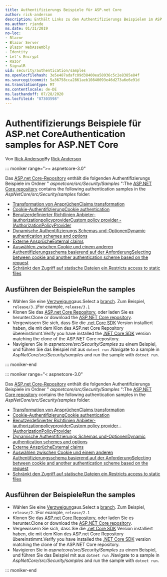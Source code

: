 ```yaml
---
title: Authentifizierungs Beispiele für ASP.net Core
author: rick-anderson
description: Enthält Links zu den Authentifizierungs Beispielen im ASP.net Core Repository.
ms.author: riande
ms.date: 01/31/2019
no-loc:
- Blazor
- Blazor Server
- Blazor WebAssembly
- Identity
- Let's Encrypt
- Razor
- SignalR
uid: security/authentication/samples
ms.openlocfilehash: 3e5e487adafc09d38400ea58936c5c2e8385e84f
ms.sourcegitcommit: 5a36758cca2861aeb10840093e46d273a6e6e91d
ms.translationtype: MT
ms.contentlocale: de-DE
ms.lasthandoff: 07/28/2020
ms.locfileid: "87303598"
---
```

# <a name="authentication-samples-for-aspnet-core"></a><span data-ttu-id="49ee6-103">Authentifizierungs Beispiele für ASP.net Core</span><span class="sxs-lookup"><span data-stu-id="49ee6-103">Authentication samples for ASP.NET Core</span></span>

<span data-ttu-id="49ee6-104">Von [Rick Anderson](https://twitter.com/RickAndMSFT)</span><span class="sxs-lookup"><span data-stu-id="49ee6-104">By [Rick Anderson](https://twitter.com/RickAndMSFT)</span></span>

::: moniker range=">= aspnetcore-3.0"

<span data-ttu-id="49ee6-105">Das [ASP.net Core-Repository](https://github.com/dotnet/AspNetCore) enthält die folgenden Authentifizierungs Beispiele im Ordner " *aspnetcore/src/Security/Samples* ":</span><span class="sxs-lookup"><span data-stu-id="49ee6-105">The [ASP.NET Core repository](https://github.com/dotnet/AspNetCore) contains the following authentication samples in the *AspNetCore/src/Security/samples* folder:</span></span>

* [<span data-ttu-id="49ee6-106">Transformation von Ansprüchen</span><span class="sxs-lookup"><span data-stu-id="49ee6-106">Claims transformation</span></span>](https://github.com/dotnet/AspNetCore/tree/release/3.1/src/Security/samples/ClaimsTransformation)
* [<span data-ttu-id="49ee6-107">Cookie-Authentifizierung</span><span class="sxs-lookup"><span data-stu-id="49ee6-107">Cookie authentication</span></span>](https://github.com/dotnet/AspNetCore/tree/release/3.1/src/Security/samples/Cookies)
* [<span data-ttu-id="49ee6-108">Benutzerdefinierter Richtlinien Anbieter-iauthorizationpolicyprovider</span><span class="sxs-lookup"><span data-stu-id="49ee6-108">Custom policy provider - IAuthorizationPolicyProvider</span></span>](https://github.com/dotnet/AspNetCore/tree/release/3.1/src/Security/samples/CustomPolicyProvider)
* [<span data-ttu-id="49ee6-109">Dynamische Authentifizierungs Schemas und-Optionen</span><span class="sxs-lookup"><span data-stu-id="49ee6-109">Dynamic authentication schemes and options</span></span>](https://github.com/dotnet/AspNetCore/tree/release/3.1/src/Security/samples/DynamicSchemes)
* <span data-ttu-id="49ee6-110">[Externe Ansprüche](https://github.com/dotnet/AspNetCore/tree/release/3.1/src/Security/samples/Identity.ExternalClaims)</span><span class="sxs-lookup"><span data-stu-id="49ee6-110">[External claims](https://github.com/dotnet/AspNetCore/tree/release/3.1/src/Security/samples/Identity.ExternalClaims)</span></span>
* [<span data-ttu-id="49ee6-111">Auswählen zwischen Cookie und einem anderen Authentifizierungsschema basierend auf der Anforderung</span><span class="sxs-lookup"><span data-stu-id="49ee6-111">Selecting between cookie and another authentication scheme based on the request</span></span>](https://github.com/dotnet/AspNetCore/tree/release/3.1/src/Security/samples/PathSchemeSelection)
* [<span data-ttu-id="49ee6-112">Schränkt den Zugriff auf statische Dateien ein.</span><span class="sxs-lookup"><span data-stu-id="49ee6-112">Restricts access to static files</span></span>](https://github.com/dotnet/AspNetCore/tree/release/3.1/src/Security/samples/StaticFilesAuth)

## <a name="run-the-samples"></a><span data-ttu-id="49ee6-113">Ausführen der Beispiele</span><span class="sxs-lookup"><span data-stu-id="49ee6-113">Run the samples</span></span>

* <span data-ttu-id="49ee6-114">Wählen Sie eine [Verzweigung](https://github.com/dotnet/AspNetCore)aus.</span><span class="sxs-lookup"><span data-stu-id="49ee6-114">Select a [branch](https://github.com/dotnet/AspNetCore).</span></span> <span data-ttu-id="49ee6-115">Zum Beispiel, `release/3.1`</span><span class="sxs-lookup"><span data-stu-id="49ee6-115">For example, `release/3.1`</span></span>
* <span data-ttu-id="49ee6-116">Klonen Sie das [ASP.net Core Repository](https://github.com/dotnet/AspNetCore), oder laden Sie es herunter.</span><span class="sxs-lookup"><span data-stu-id="49ee6-116">Clone or download the [ASP.NET Core repository](https://github.com/dotnet/AspNetCore).</span></span>
* <span data-ttu-id="49ee6-117">Vergewissern Sie sich, dass Sie die [.net Core SDK](https://dotnet.microsoft.com/download/dotnet-core) Version installiert haben, die mit dem Klon des ASP.net Core Repository übereinstimmt.</span><span class="sxs-lookup"><span data-stu-id="49ee6-117">Verify you have installed the [.NET Core SDK](https://dotnet.microsoft.com/download/dotnet-core) version matching the clone of the ASP.NET Core repository.</span></span>
* <span data-ttu-id="49ee6-118">Navigieren Sie in *aspnetcore/src/Security/Samples* zu einem Beispiel, und führen Sie das Beispiel mit aus `dotnet run` .</span><span class="sxs-lookup"><span data-stu-id="49ee6-118">Navigate to a sample in *AspNetCore/src/Security/samples* and run the sample with `dotnet run`.</span></span>

::: moniker-end

::: moniker range="< aspnetcore-3.0"

<span data-ttu-id="49ee6-119">Das [ASP.net Core-Repository](https://github.com/dotnet/AspNetCore) enthält die folgenden Authentifizierungs Beispiele im Ordner " *aspnetcore/src/Security/Samples* ":</span><span class="sxs-lookup"><span data-stu-id="49ee6-119">The [ASP.NET Core repository](https://github.com/dotnet/AspNetCore) contains the following authentication samples in the *AspNetCore/src/Security/samples* folder:</span></span>

* [<span data-ttu-id="49ee6-120">Transformation von Ansprüchen</span><span class="sxs-lookup"><span data-stu-id="49ee6-120">Claims transformation</span></span>](https://github.com/dotnet/AspNetCore/tree/release/2.1/src/Security/samples/ClaimsTransformation)
* [<span data-ttu-id="49ee6-121">Cookie-Authentifizierung</span><span class="sxs-lookup"><span data-stu-id="49ee6-121">Cookie authentication</span></span>](https://github.com/dotnet/AspNetCore/tree/release/2.1/src/Security/samples/Cookies)
* [<span data-ttu-id="49ee6-122">Benutzerdefinierter Richtlinien Anbieter-iauthorizationpolicyprovider</span><span class="sxs-lookup"><span data-stu-id="49ee6-122">Custom policy provider - IAuthorizationPolicyProvider</span></span>](https://github.com/dotnet/AspNetCore/tree/2.1.3/src/Security/samples/CustomPolicyProvider)
* [<span data-ttu-id="49ee6-123">Dynamische Authentifizierungs Schemas und-Optionen</span><span class="sxs-lookup"><span data-stu-id="49ee6-123">Dynamic authentication schemes and options</span></span>](https://github.com/dotnet/AspNetCore/tree/release/2.1/src/Security/samples/DynamicSchemes)
* <span data-ttu-id="49ee6-124">[Externe Ansprüche](https://github.com/dotnet/AspNetCore/tree/release/2.1/src/Security/samples/Identity.ExternalClaims)</span><span class="sxs-lookup"><span data-stu-id="49ee6-124">[External claims](https://github.com/dotnet/AspNetCore/tree/release/2.1/src/Security/samples/Identity.ExternalClaims)</span></span>
* [<span data-ttu-id="49ee6-125">Auswählen zwischen Cookie und einem anderen Authentifizierungsschema basierend auf der Anforderung</span><span class="sxs-lookup"><span data-stu-id="49ee6-125">Selecting between cookie and another authentication scheme based on the request</span></span>](https://github.com/dotnet/AspNetCore/tree/release/2.1/src/Security/samples/PathSchemeSelection)
* [<span data-ttu-id="49ee6-126">Schränkt den Zugriff auf statische Dateien ein.</span><span class="sxs-lookup"><span data-stu-id="49ee6-126">Restricts access to static files</span></span>](https://github.com/dotnet/AspNetCore/tree/2.1.3/src/Security/samples/StaticFilesAuth)

## <a name="run-the-samples"></a><span data-ttu-id="49ee6-127">Ausführen der Beispiele</span><span class="sxs-lookup"><span data-stu-id="49ee6-127">Run the samples</span></span>

* <span data-ttu-id="49ee6-128">Wählen Sie eine [Verzweigung](https://github.com/dotnet/AspNetCore)aus.</span><span class="sxs-lookup"><span data-stu-id="49ee6-128">Select a [branch](https://github.com/dotnet/AspNetCore).</span></span> <span data-ttu-id="49ee6-129">Zum Beispiel, `release/2.1`</span><span class="sxs-lookup"><span data-stu-id="49ee6-129">For example, `release/2.1`</span></span>
* <span data-ttu-id="49ee6-130">Klonen Sie das [ASP.net Core Repository](https://github.com/dotnet/AspNetCore), oder laden Sie es herunter.</span><span class="sxs-lookup"><span data-stu-id="49ee6-130">Clone or download the [ASP.NET Core repository](https://github.com/dotnet/AspNetCore).</span></span>
* <span data-ttu-id="49ee6-131">Vergewissern Sie sich, dass Sie die [.net Core SDK](https://dotnet.microsoft.com/download/dotnet-core) Version installiert haben, die mit dem Klon des ASP.net Core Repository übereinstimmt.</span><span class="sxs-lookup"><span data-stu-id="49ee6-131">Verify you have installed the [.NET Core SDK](https://dotnet.microsoft.com/download/dotnet-core) version matching the clone of the ASP.NET Core repository.</span></span>
* <span data-ttu-id="49ee6-132">Navigieren Sie in *aspnetcore/src/Security/Samples* zu einem Beispiel, und führen Sie das Beispiel mit aus `dotnet run` .</span><span class="sxs-lookup"><span data-stu-id="49ee6-132">Navigate to a sample in *AspNetCore/src/Security/samples* and run the sample with `dotnet run`.</span></span>

::: moniker-end
